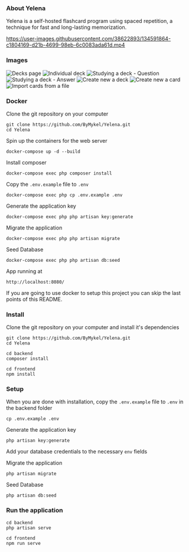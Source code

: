### About Yelena

Yelena is a self-hosted flashcard program using spaced repetition, a technique for fast and long-lasting memorization.

https://user-images.githubusercontent.com/38622893/134591864-c1804169-d21b-4699-98eb-6c0083ada61d.mp4

### Images

![Decks page](https://i.imgur.com/lFIurpF.jpg)
![Individual deck](https://i.imgur.com/dDkUBqd.jpg)
![Studying a deck - Question](https://i.imgur.com/LZcwNmE.jpg)
![Studying a deck - Answer](https://i.imgur.com/bPngsvS.jpg)
![Create new a deck](https://i.imgur.com/J0BhPsA.jpg)
![Create new a card](https://i.imgur.com/Xp4Hj2V.jpg)
![Import cards from a file](https://i.imgur.com/IWif3sQ.jpg)

### Docker

Clone the git repository on your computer

```
git clone https://github.com/ByMykel/Yelena.git
cd Yelena
```

Spin up the containers for the web server

```
docker-compose up -d --build
```

Install composer

```
docker-compose exec php composer install
```

Copy the `.env.example` file to `.env`

```
docker-compose exec php cp .env.example .env
```

Generate the application key

```
docker-compose exec php php artisan key:generate
```

Migrate the application

```
docker-compose exec php php artisan migrate
```

Seed Database

```
docker-compose exec php php artisan db:seed
```

App running at

```
http://localhost:8080/
```

If you are going to use docker to setup this project you can skip the last points of this README.

### Install

Clone the git repository on your computer and install it's dependencies

```
git clone https://github.com/ByMykel/Yelena.git
cd Yelena
```

```
cd backend
composer install
```

```
cd frontend
npm install
```

### Setup

When you are done with installation, copy the `.env.example` file to `.env` in the backend folder

```
cp .env.example .env
```

Generate the application key

```
php artisan key:generate
```

Add your database credentials to the necessary `env` fields

Migrate the application

```
php artisan migrate
```

Seed Database

```
php artisan db:seed
```

### Run the application

```
cd backend
php artisan serve
```

```
cd frontend
npm run serve
```
